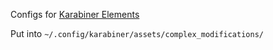 Configs for [Karabiner Elements](https://pqrs.org/osx/karabiner/index.html)

Put into `~/.config/karabiner/assets/complex_modifications/`

